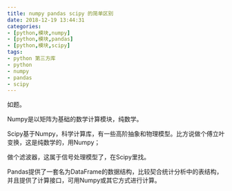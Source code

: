 ```yaml
---
title: numpy pandas scipy 的简单区别
date: 2018-12-19 13:44:31
categories:
- [python,模块,numpy]
- [python,模块,pandas]
- [python,模块,scipy]
tags:
- python 第三方库
- python
- numpy
- pandas
- scipy
---
```

如题。

<!-- more -->

Numpy是以矩阵为基础的数学计算模块，纯数学。

Scipy基于Numpy，科学计算库，有一些高阶抽象和物理模型。比方说做个傅立叶变换，这是纯数学的，用Numpy；

做个滤波器，这属于信号处理模型了，在Scipy里找。

Pandas提供了一套名为DataFrame的数据结构，比较契合统计分析中的表结构，并且提供了计算接口，可用Numpy或其它方式进行计算。



















